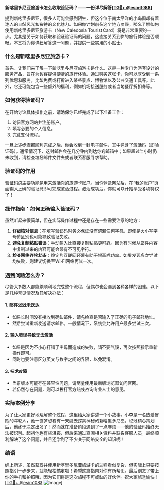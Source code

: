 **新喀里多尼亚旅游卡怎么收取验证码？——一份详尽解答[[TG💪+ @esim1088](https://t.me/s/esim1088)]**

提到新喀里多尼亚，很多人可能会感到陌生，但这个位于南太平洋的小岛国却有着迷人的自然风光和独特的文化魅力。如果你计划前往这个地方度假，那么了解如何使用新喀里多尼亚旅游卡（New Caledonia Tourist Card）将是非常重要的一步。尤其是关于如何获取和验证验证码的问题，这直接关系到你的旅行体验是否顺畅。本文将为你详细解答这一问题，并提供一些实用的小贴士。

### 什么是新喀里多尼亚旅游卡？

首先，让我们来了解一下新喀里多尼亚旅游卡是什么。这是一种专门为游客设计的服务产品，旨在为访客提供便捷的旅行体验。通过购买这张卡，你可以享受到一系列优惠和服务，比如免费或打折进入某些景点、博物馆以及公共交通工具等。此外，它还可能包含一些额外的福利，例如机场接送服务或者当地餐厅折扣券等。

### 如何获得验证码？

在开始讨论具体操作之前，请确保你已经完成了以下准备工作：
1. 访问官方网站并注册账户。
2. 填写必要的个人信息。
3. 完成支付流程。

一旦上述步骤都顺利完成之后，你会收到一封电子邮件，其中包含了激活码（即验证码）。通常情况下，这封邮件会在几分钟内到达你的邮箱中；如果超过半小时仍未收到，请检查垃圾邮件文件夹或者联系客服寻求帮助。

### 验证码的作用

验证码的主要功能是用来激活你的旅游卡账户。当你登录网站后，在“我的账户”页面输入正确的验证码即可完成激活过程。激活成功后，你就可以开始享受各项特权了！

### 操作指南：如何正确输入验证码？

虽然听起来很简单，但在实际操作过程中还是存在一些需要注意的地方：

1. **仔细核对信息**：在填写验证码时务必保证没有遗漏任何字符。即使是大小写字母的区别也可能导致验证失败。
2. **避免复制粘贴错误**：手动输入比直接复制粘贴更可靠。因为有时候从邮件内容中复制过来的内容可能会带有不可见字符。
3. **检查网络连接状态**：稳定的互联网环境有助于提高成功率。如果发现多次尝试均失败，则建议切换至Wi-Fi网络再试一次。

### 遇到问题怎么办？

尽管大多数人都能够顺利地完成整个流程，但偶尔也会遇到各种各样的困难。以下是几种常见情况及其解决办法：

#### 1. 邮件迟迟未送达
- 如果长时间没有接收到确认邮件，请先检查是否输入了正确的电子邮箱地址。
- 然后尝试重新发送请求邮件。一般情况下，系统会允许用户最多尝试三次。

#### 2. 输入错误导致无法激活
- 如果是因为不小心打错了字母而造成的失败，请不要气馁，再次按照指示重新操作即可。
- 同时也要注意区分英文与数字之间的界限，以免混淆。

#### 3. 技术故障
- 当前版本可能存在兼容性问题，请尽量使用最新版浏览器访问官网。
- 若仍然存在问题，则可以拨打官方热线咨询专业人士的意见。

### 实际案例分享

为了让大家更好地理解整个过程，这里给大家讲述一个小故事。小李是一名热爱冒险的年轻人，他一直梦想着有一天能去探索神秘的新喀里多尼亚。经过精心策划后，他终于决定出发了！然而就在准备阶段遇到了一点麻烦——他的验证码始终无法被识别。起初他也有些沮丧，但后来通过查阅相关资料并联系客服人员，最终顺利解决了这个问题，并且还学到了不少关于网络安全的知识呢！

### 结语

综上所述，虽然获取并使用新喀里多尼亚旅游卡的过程看似复杂，但实际上只要按照指引一步步来，就能轻松搞定啦！希望这篇指南对你有所帮助。最后别忘了带上你的手机和护照哦，因为它们将是这次旅程不可或缺的好伙伴。祝大家旅途愉快！[[TG💪+ @esim1088](https://t.me/s/esim1088) ![Image](https://i.postimg.cc/4NQfJmqS/Snipaste-2025-05-13-00-14-12.png)]